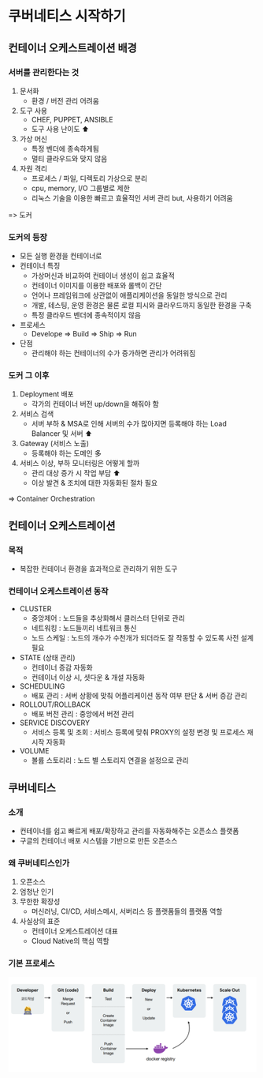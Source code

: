 # 쿠버네티스 시작하기



## 컨테이너 오케스트레이션 배경



### 서버를 관리한다는 것

1. 문서화
   - 환경 / 버전 관리 어려움
2. 도구 사용
   - CHEF, PUPPET, ANSIBLE
   - 도구 사용 난이도 :arrow_up:
3. 가상 머신
   - 특정 벤더에 종속하게됨
   - 멀티 클라우드와 맞지 않음
4. 자원 격리
   - 프로세스 / 파일, 디렉토리 가상으로 분리
   - cpu, memory, I/O 그룹별로 제한
   - 리눅스 기술을 이용한 빠르고 효율적인 서버 관리 but, 사용하기 어려움

=> 도커



### 도커의 등장

- 모든 실행 환경을 컨테이너로
- 컨테이너 특징
  - 가상머신과 비교하여 컨테이너 생성이 쉽고 효율적
  - 컨테이너 이미지를 이용한 배포와 롤백이 간단
  - 언어나 프레임워크에 상관없이 애플리케이션을 동일한 방식으로 관리
  - 개발, 테스팅, 운영 환경은 물론 로컬 피시와 클라우드까지 동일한 환경을 구축
  - 특정 클라우드 벤더에 종속적이지 않음
- 프로세스
  - Develope => Build => Ship => Run
- 단점
  - 관리해야 하는 컨테이너의 수가 증가하면 관리가 어려워짐



### 도커 그 이후

1. Deployment 배포
   - 각가의 컨테이너 버전 up/down을 해줘야 함
2. 서비스 검색
   - 서버 부하 & MSA로 인해 서버의 수가 많아지면 등록해야 하는  Load Balancer 및 서버 :arrow_up:
3. Gateway (서비스 노출)
   - 등록해야 하는 도메인 多
4. 서비스 이상, 부하 모니터링은 어떻게 할까
   - 관리 대상 증가 시 작업 부담 :arrow_up:
   - 이상 발견 & 조치에 대한 자동화된 절차 필요

=> Container Orchestration





## 컨테이너 오케스트레이션



### 목적

- 복잡한 컨테이너 환경을 효과적으로 관리하기 위한 도구



### 컨테이너 오케스트레이션 동작

- CLUSTER
  - 중앙제어 : 노드들을 추상화해서 클러스터 단위로 관리
  - 네트워킹 : 노드들끼리 네트워크 통신
  - 노드 스케일 : 노드의 개수가 수천개가 되더라도 잘 작동할 수 있도록 사전 설계 필요
- STATE (상태 관리)
  - 컨테이너 증감 자동화
  - 컨테이너 이상 시, 셧다운 & 개설 자동화
- SCHEDULING
  - 배포 관리 : 서버 상황에 맞춰 어플리케이션 동작 여부 판단 & 서버 증감 관리
- ROLLOUT/ROLLBACK 
  - 배포 버전 관리 : 중앙에서 버전 관리
- SERVICE DISCOVERY
  - 서비스 등록 및 조회 : 서비스 등록에 맞춰 PROXY의 설정 변경 및 프로세스 재시작 자동화
- VOLUME
  - 볼륨 스토리리 : 노드 별 스토리지 연결을 설정으로 관리



## 쿠버네티스



### 소개

- 컨테이너를 쉽고 빠르게 배포/확장하고 관리를 자동화해주는 오픈소스 플랫폼
- 구글의 컨테이너 배포 시스템을 기반으로 만든 오픈소스



### 왜 쿠버네티스인가

1. 오픈소스
2. 엄청난 인기
3. 무한한 확장성
   - 머신러닝, CI/CD, 서비스메시, 서버리스 등 플랫폼들의 플랫폼 역할
4. 사실상의 표준
   - 컨테이너 오케스트레이션 대표
   - Cloud Native의 핵심 역할



### 기본 프로세스

![image-20220506171443829](01.개요.assets/image-20220506171443829.png)